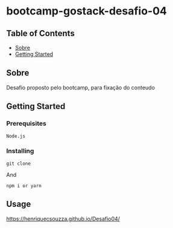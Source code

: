 # bootcamp-gostack-desafio-04

## Table of Contents

- [Sobre](#Sobre)
- [Getting Started](#getting_started)

## Sobre <a name = "Sobre"></a>

Desafio proposto pelo bootcamp, para fixação do conteudo

## Getting Started <a name = "getting_started"></a>

### Prerequisites

```
Node.js
```

### Installing

```
git clone
```

And

```
npm i or yarn
```

## Usage <a name = "usage"></a>

https://henriquecsouzza.github.io/Desafio04/
